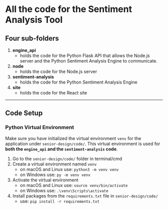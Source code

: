 # All the code for the Sentiment Analysis Tool

## Four sub-folders
1. **engine_api**
    - holds the code for the Python Flask API that allows the Node.js server and the Python Sentiment Analysis Engine to communicate.
2. **node**
    - holds the code for the Node.js server
3. **sentiment-analysis**
    - holds the code for the Python Sentiment Analysis Engine
4. **site**
    - holds the code for the React site
   
---
    
## Code Setup

### Python Virtual Environment

Make sure you have initialized the virtual environment `venv` for the application under `senior-design/code/`. This virtual environment is used for **both the `engine_api` and the `sentiment-analysis` code**.
1. Go to the `senior-design/code/` folder in terminal/cmd
2. Create a virtual environment named `venv`
    - on macOS and Linux use: `python3 -m venv venv`
    - on Windows use: `py -m venv venv`
3. Activate the virtual environment
    - on macOS and Linux use: `source venv/bin/activate`
    - on Windows use: `.\venv\Scripts\activate`
4. Install packages from the `requirements.txt` file in `senior-design/code/`
    - use: `pip install -r requirements.txt`